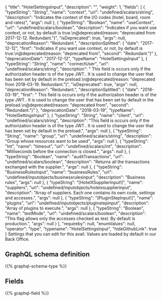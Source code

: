 {
  "title": "HotelSettingsInput",
  "description": "",
  "weight": 1,
  "fields": [
    {
      "typeString": "String",
      "name": "context",
      "url": "undefined/scalars/string",
      "description": "Indicates the context of the I/O codes (hotel, board, room and rates)",
      "args": null
    },
    {
      "typeString": "Boolean",
      "name": "useContext",
      "url": "undefined/scalars/boolean",
      "description": "Indicates if you want use context, or not, by default is true.\n@deprecated(reason: \"deprecated from 2017-12-12. Redundant.\")",
      "isDeprecated": true,
      "args": null,
      "deprecationReason": "Redundant.",
      "descriptionSplitted": {
        "date": "2017-12-12",
        "first": "Indicates if you want use context, or not, by default is true.\n@deprecated(reason: \"deprecated from",
        "second": "Redundant.\")"
      },
      "deprecationDate": "2017-12-12",
      "typeName": "HotelSettingsInput"
    },
    {
      "typeString": "String",
      "name": "connectUser",
      "url": "undefined/scalars/string",
      "description": " This field is occurs only if the authorization header is of the type JWT.. It is used to change the user that has been set by default in the preload.\n@deprecated(reason: \"deprecated from 2018-03-19. Redundant.\")",
      "isDeprecated": true,
      "args": null,
      "deprecationReason": "Redundant.",
      "descriptionSplitted": {
        "date": "2018-03-19",
        "first": " This field is occurs only if the authorization header is of the type JWT.. It is used to change the user that has been set by default in the preload.\n@deprecated(reason: \"deprecated from",
        "second": "Redundant.\")"
      },
      "deprecationDate": "2018-03-19",
      "typeName": "HotelSettingsInput"
    },
    {
      "typeString": "String",
      "name": "client",
      "url": "undefined/scalars/string",
      "description": "This field is occurs only if the authorization header is of the type JWT.. It is used to change the user that has been set by default in the preload.",
      "args": null
    },
    {
      "typeString": "String",
      "name": "group",
      "url": "undefined/scalars/string",
      "description": "Group whose resources want to be used",
      "args": null
    },
    {
      "typeString": "Int",
      "name": "timeout",
      "url": "undefined/scalars/int",
      "description": "Milliseconds before the connection is closed.",
      "args": null
    },
    {
      "typeString": "Boolean",
      "name": "auditTransactions",
      "url": "undefined/scalars/boolean",
      "description": "Returns all the transactions exchanged with the supplier.",
      "args": null
    },
    {
      "typeString": "BusinessRulesInput",
      "name": "businessRules",
      "url": "undefined/inputobjects/businessrulesinput",
      "description": "Business rules",
      "args": null
    },
    {
      "typeString": "[HotelXSupplierInput!]",
      "name": "suppliers",
      "url": "undefined/inputobjects/hotelxsupplierinput",
      "description": "Array of suppliers. Each one contains its own code, settings and accesses.",
      "args": null
    },
    {
      "typeString": "[PluginStepInput!]",
      "name": "plugins",
      "url": "undefined/inputobjects/pluginstepinput",
      "description": "Array of plugins to execute.",
      "args": null
    },
    {
      "typeString": "Boolean",
      "name": "testMode",
      "url": "undefined/scalars/boolean",
      "description": "This flag allows only the accesses checked as test. By default is production.",
      "args": null
    }
  ],
  "requireby": null,
  "enumValues": null,
  "operator": "type",
  "typename": "HotelSettingsInput",
  "hideGithubLink": true
}
Settings that you can edit for this avail. Values are loaded by default in our Back Office.
## GraphQL schema definition

{{% graphql-schema-type %}}

## Fields

{{% graphql-field %}}
